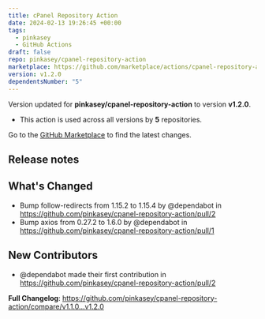 ```yaml
---
title: cPanel Repository Action
date: 2024-02-13 19:26:45 +00:00
tags:
  - pinkasey
  - GitHub Actions
draft: false
repo: pinkasey/cpanel-repository-action
marketplace: https://github.com/marketplace/actions/cpanel-repository-action
version: v1.2.0
dependentsNumber: "5"
---
```



Version updated for **pinkasey/cpanel-repository-action** to version **v1.2.0**.
- This action is used across all versions by **5** repositories.

Go to the [GitHub Marketplace](https://github.com/marketplace/actions/cpanel-repository-action) to find the latest changes.

## Release notes

## What's Changed
* Bump follow-redirects from 1.15.2 to 1.15.4 by @dependabot in https://github.com/pinkasey/cpanel-repository-action/pull/2
* Bump axios from 0.27.2 to 1.6.0 by @dependabot in https://github.com/pinkasey/cpanel-repository-action/pull/1

## New Contributors
* @dependabot made their first contribution in https://github.com/pinkasey/cpanel-repository-action/pull/2

**Full Changelog**: https://github.com/pinkasey/cpanel-repository-action/compare/v1.1.0...v1.2.0
